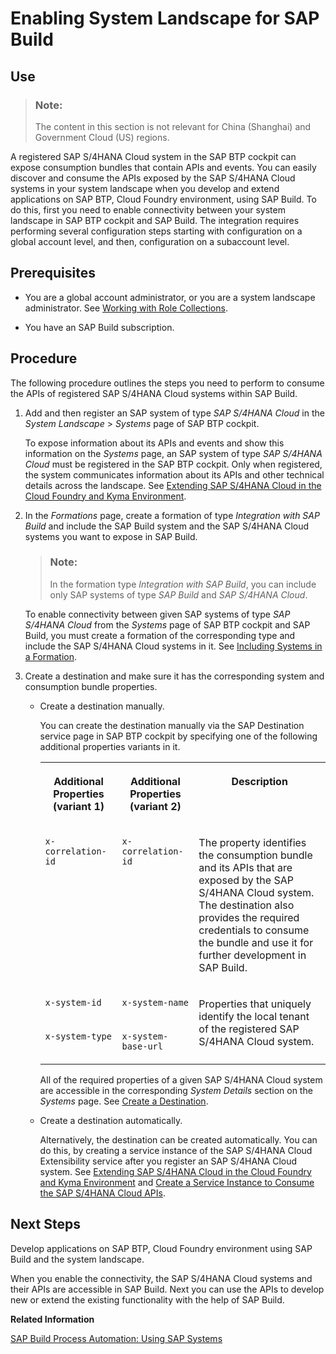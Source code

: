 <!-- loio642431173d3c4fabb7f5a155836903be -->

# Enabling System Landscape for SAP Build



<a name="loio642431173d3c4fabb7f5a155836903be__section_yv3_cy2_lcc"/>

## Use

> ### Note:  
> The content in this section is not relevant for China \(Shanghai\) and Government Cloud \(US\) regions.

A registered SAP S/4HANA Cloud system in the SAP BTP cockpit can expose consumption bundles that contain APIs and events. You can easily discover and consume the APIs exposed by the SAP S/4HANA Cloud systems in your system landscape when you develop and extend applications on SAP BTP, Cloud Foundry environment, using SAP Build. To do this, first you need to enable connectivity between your system landscape in SAP BTP cockpit and SAP Build. The integration requires performing several configuration steps starting with configuration on a global account level, and then, configuration on a subaccount level.



<a name="loio642431173d3c4fabb7f5a155836903be__section_znb_p1c_dwb"/>

## Prerequisites

-   You are a global account administrator, or you are a system landscape administrator. See [Working with Role Collections](../50-administration-and-ops/working-with-role-collections-393ea0b.md).

-   You have an SAP Build subscription.




<a name="loio642431173d3c4fabb7f5a155836903be__section_ij4_zx2_lcc"/>

## Procedure

The following procedure outlines the steps you need to perform to consume the APIs of registered SAP S/4HANA Cloud systems within SAP Build.

1.  Add and then register an SAP system of type *SAP S/4HANA Cloud* in the *System Landscape* \> *Systems* page of SAP BTP cockpit.

    To expose information about its APIs and events and show this information on the *Systems* page, an SAP system of type *SAP S/4HANA Cloud* must be registered in the SAP BTP cockpit. Only when registered, the system communicates information about its APIs and other technical details across the landscape. See [Extending SAP S/4HANA Cloud in the Cloud Foundry and Kyma Environment](extending-sap-s-4hana-cloud-in-the-cloud-foundry-and-kyma-environment-40b9e6c.md).

2.  In the *Formations* page, create a formation of type *Integration with SAP Build* and include the SAP Build system and the SAP S/4HANA Cloud systems you want to expose in SAP Build.

    > ### Note:  
    > In the formation type *Integration with SAP Build*, you can include only SAP systems of type *SAP Build* and *SAP S/4HANA Cloud*.

    To enable connectivity between given SAP systems of type *SAP S/4HANA Cloud* from the *Systems* page of SAP BTP cockpit and SAP Build, you must create a formation of the corresponding type and include the SAP S/4HANA Cloud systems in it. See [Including Systems in a Formation](including-systems-in-a-formation-68b04fa.md).

3.  Create a destination and make sure it has the corresponding system and consumption bundle properties.

    -   Create a destination manually.

        You can create the destination manually via the SAP Destination service page in SAP BTP cockpit by specifying one of the following additional properties variants in it.


        <table>
        <tr>
        <th valign="top">

        Additional Properties \(variant 1\)
        
        </th>
        <th valign="top">

        Additional Properties \(variant 2\)
        
        </th>
        <th valign="top">

        Description
        
        </th>
        </tr>
        <tr>
        <td valign="top">
        
        `x-correlation-id` 
        
        </td>
        <td valign="top">
        
        `x-correlation-id` 
        
        </td>
        <td valign="top">
        
        The property identifies the consumption bundle and its APIs that are exposed by the SAP S/4HANA Cloud system. The destination also provides the required credentials to consume the bundle and use it for further development in SAP Build.
        
        </td>
        </tr>
        <tr>
        <td valign="top">
        
        `x-system-id` 
        
        </td>
        <td valign="top">
        
        `x-system-name` 
        
        </td>
        <td valign="top" rowspan="2">
        
        Properties that uniquely identify the local tenant of the registered SAP S/4HANA Cloud system.
        
        </td>
        </tr>
        <tr>
        <td valign="top">
        
        `x-system-type` 
        
        </td>
        <td valign="top">
        
        `x-system-base-url` 
        
        </td>
        </tr>
        </table>
        
        All of the required properties of a given SAP S/4HANA Cloud system are accessible in the corresponding *System Details* section on the *Systems* page. See [Create a Destination](../30-development/create-a-destination-3fa7934.md).

    -   Create a destination automatically.

        Alternatively, the destination can be created automatically. You can do this, by creating a service instance of the SAP S/4HANA Cloud Extensibility service after you register an SAP S/4HANA Cloud system. See [Extending SAP S/4HANA Cloud in the Cloud Foundry and Kyma Environment](extending-sap-s-4hana-cloud-in-the-cloud-foundry-and-kyma-environment-40b9e6c.md) and [Create a Service Instance to Consume the SAP S/4HANA Cloud APIs](create-a-service-instance-to-consume-the-sap-s-4hana-cloud-apis-a735641.md).





<a name="loio642431173d3c4fabb7f5a155836903be__section_cq1_15q_jvb"/>

## Next Steps

Develop applications on SAP BTP, Cloud Foundry environment using SAP Build and the system landscape.

When you enable the connectivity, the SAP S/4HANA Cloud systems and their APIs are accessible in SAP Build. Next you can use the APIs to develop new or extend the existing functionality with the help of SAP Build.

**Related Information**  


[SAP Build Process Automation: Using SAP Systems](https://help.sap.com/docs/build-process-automation/sap-build-process-automation/using-sap-systems)

